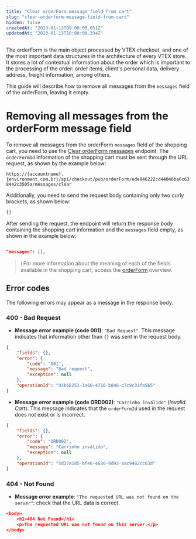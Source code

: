 ```yaml
---
title: "Clear orderForm message field from cart"
slug: "clear-orderform-message-field-from-cart"
hidden: false
createdAt: "2023-01-13T09:00:00.051Z"
updatedAt: "2023-01-13T10:00:00.334Z"
---
```

The orderForm is the main object processed by VTEX checkout, and one of the most important data structures in the architecture of every VTEX store. It stores a lot of contextual information about the order which is important to the processing of the order: order items, client's personal data, delivery address, freight information, among others.

This guide will describe how to remove all messages from the `messages` field of the orderForm, leaving it empty.

# Removing all messages from the orderForm message field

To remove all messages from the orderForm `messages` field of the shopping cart, you need to use the [Clear orderForm messages](https://developers.vtex.com/vtex-rest-api/reference/clearorderformmessages) endpoint. The `orderFormId` information of the shopping cart must be sent through the URL request, as shown by the example below:

`https://{accountname}.{environment.com.br}/api/checkout/pub/orderForm/ede846222cd44046ba6c638442c3505a/messages/clear`

Additionally, you need to send the request body containing only two curly brackets, as shown below:

```json
{}
```

After sending the request, the endpoint will return the response body containing the shopping cart information and the `messages` field empty, as shown in the example below:

```json

"messages": [],

```

>ℹ️ For more information about the meaning of each of the fields available in the shopping cart, access the [orderForm](https://developers.vtex.com/docs/guides/orderform-fields) overview.

## Error codes

The following errors may appear as a message in the response body.

### 400 - Bad Request

- **Message error example (code 001)**: `"Bad Request"`. This message indicates that information other than `{}` was sent in the request body.

```json
{
    "fields": {},
    "error": {
        "code": "001",
        "message": "Bad request",
        "exception": null
    },
    "operationId": "91b68251-1a60-4716-b846-c7c9c31fa565"
}
```

- **Message error example (code ORD002)**: `"Carrinho inválido"` (*Invalid Cart*). This message indicates that the `orderFormId` used in the request does not exist or is incorrect.

```json
{
    "fields": {},
    "error": {
        "code": "ORD002",
        "message": "Carrinho inválido",
        "exception": null
    },
    "operationId": "5d37a185-bfe6-4686-9d92-aac9482cc63d"
}
```

### 404 - Not Found

- **Message error example**: `"The requested URL was not found on the server"`: check that the URL data is correct.

```json
<body>
	<h1>404 Not Found</h1>
	<p>The requested URL was not found on this server.</p>
</body>
```
